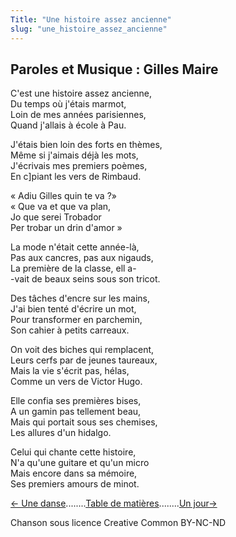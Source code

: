 ```yaml
---
Title: "Une histoire assez ancienne"
slug: "une_histoire_assez_ancienne"
---
```


##  Paroles et Musique : Gilles Maire
  
C'est une histoire assez ancienne,  
Du temps où j'étais marmot,  
Loin de mes années parisiennes,  
Quand j'allais à école à Pau.  
  
J'étais bien loin des forts en thèmes,  
Même si j'aimais déjà les mots,  
J'écrivais mes premiers poèmes,  
En c]piant les vers de Rimbaud.  
  
« Adiu Gilles quin te va ?»  
« Que va et que va plan,  
Jo que serei Trobador  
Per trobar un drin d'amor »  
  
La mode n'était cette année-là,  
Pas aux cancres, pas aux nigauds,  
La première de la classe, ell a-  
-vait de beaux seins sous son tricot.  
  
Des tâches d'encre sur les mains,  
J'ai bien tenté d'écrire un mot,  
Pour transformer en parchemin,  
Son cahier à petits carreaux.  
  
On voit des biches qui remplacent,  
Leurs cerfs par de jeunes taureaux,  
Mais la vie s'écrit pas, hélas,  
Comme un vers de Victor Hugo.  
  
Elle confia ses premières bises,  
A un gamin pas tellement beau,  
Mais qui portait sous ses chemises,  
Les allures d'un hidalgo.  
  
Celui qui chante cette histoire,  
N'a qu'une guitare et qu'un micro  
Mais encore dans sa mémoire,  
Ses premiers amours de minot.  
  


[← Une danse](../une_danse)........[Table de matières](..)........[Un jour→](../un_jour)


Chanson sous licence Creative Common BY-NC-ND
